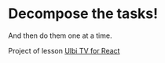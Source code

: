 # Decompose the tasks! 
And then do them one at a time.

Project of lesson <a href="https://youtu.be/GNrdg3PzpJQ">Ulbi TV for React</a>